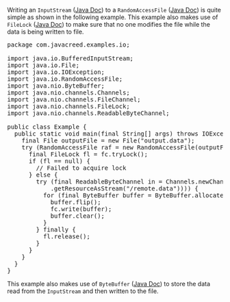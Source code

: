 Writing an <code>InputStream</code> (<a href="http://docs.oracle.com/javase/7/docs/api/java/io/InputStream.html" target="_blank">Java Doc</a>) to a <code>RandomAccessFile</code> (<a href="http://docs.oracle.com/javase/7/docs/api/java/io/RandomAccessFile.html" target="_blank">Java Doc</a>) is quite simple as shown in the following example.  This example also makes use of <code>FileLock</code> (<a href="http://docs.oracle.com/javase/7/docs/api/java/nio/channels/FileLock.html" target="_blank">Java Doc</a>) to make sure that no one modifies the file while the data is being written to file.


<pre>
package com.javacreed.examples.io;

import java.io.BufferedInputStream;
import java.io.File;
import java.io.IOException;
import java.io.RandomAccessFile;
import java.nio.ByteBuffer;
import java.nio.channels.Channels;
import java.nio.channels.FileChannel;
import java.nio.channels.FileLock;
import java.nio.channels.ReadableByteChannel;

public class Example {
  public static void main(final String[] args) throws IOException {
    final File outputFile = new File("output.data");
    try (RandomAccessFile raf = new RandomAccessFile(outputFile, "rw"); FileChannel fc = raf.getChannel();) {
      final FileLock fl = fc.tryLock();
      if (fl == null) {
        // Failed to acquire lock
      } else {
        try (final ReadableByteChannel in = Channels.newChannel(new BufferedInputStream(Example.class
            .getResourceAsStream("/remote.data")))) {
          for (final ByteBuffer buffer = ByteBuffer.allocate(1024); in.read(buffer) != -1;) {
            buffer.flip();
            fc.write(buffer);
            buffer.clear();
          }
        } finally {
          fl.release();
        }
      }
    }
  }
}
</pre>


This example also makes use of <code>ByteBuffer</code> (<a href="http://docs.oracle.com/javase/7/docs/api/java/nio/ByteBuffer.html" target="_blank">Java Doc</a>) to store the data read from the <code>InputStream</code> and then written to the file.
